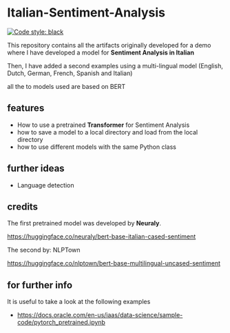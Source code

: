 # Italian-Sentiment-Analysis
[![Code style: black](https://img.shields.io/badge/code%20style-black-000000.svg)](https://github.com/psf/black)

This repository contains all the artifacts originally developed for a demo where I have developed a model for **Sentiment Analysis in Italian**

Then, I have added a second examples using a multi-lingual model (English, Dutch, German, French, Spanish and Italian)

all the to models used are based on BERT

## features
* How to use a pretrained **Transformer** for Sentiment Analysis
* how to save a model to a local directory and load from the local directory
* how to use different models with the same Python class


## further ideas
* Language detection

## credits
The first pretrained model was developed by **Neuraly**.

https://huggingface.co/neuraly/bert-base-italian-cased-sentiment

The second by: NLPTown

https://huggingface.co/nlptown/bert-base-multilingual-uncased-sentiment


## for further info
It is useful to take a look at the following examples

* https://docs.oracle.com/en-us/iaas/data-science/sample-code/pytorch_pretrained.ipynb



